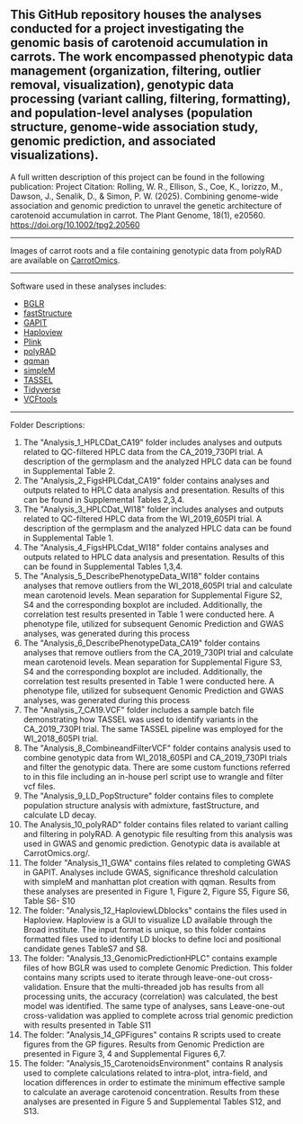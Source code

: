 This GitHub repository houses the analyses conducted for a project investigating the genomic basis of carotenoid accumulation in carrots. The work encompassed phenotypic data management (organization, filtering, outlier removal, visualization), genotypic data processing (variant calling, filtering, formatting), and population-level analyses (population structure, genome-wide association study, genomic prediction, and associated visualizations).
--------------------------------------------------------------------------

A full written description of this project can be found in the following publication:
Project Citation:
Rolling, W. R., Ellison, S., Coe, K., Iorizzo, M., Dawson, J., Senalik, D., & Simon, P. W. (2025). Combining genome-wide association and genomic prediction to unravel the genetic architecture of carotenoid accumulation in carrot. The Plant Genome, 18(1), e20560. https://doi.org/10.1002/tpg2.20560

--------------------------------------------------------------------------
Images of carrot roots and a file containing genotypic data from polyRAD are available on [CarrotOmics](https://carrotomics.org/). 

---------------------------------------------------------------------------
Software used in these analyses includes: 
  - [BGLR](https://github.com/gdlc/BGLR-R/) 
  - [fastStructure](https://rajanil.github.io/fastStructure/)
  - [GAPIT](https://github.com/jiabowang/GAPIT)
  - [Haploview](https://www.broadinstitute.org/haploview/haploview)
  - [Plink](https://www.cog-genomics.org/plink/)
  - [polyRAD](https://github.com/lvclark/polyRAD/) 
  - [qqman](https://github.com/stephenturner/qqman)
  - [simpleM](https://simplem.sourceforge.net/)
  - [TASSEL](https://github.com/maize-genetics/tassel-6-source)
  - [Tidyverse](https://www.tidyverse.org/) 
  - [VCFtools](https://github.com/vcftools)
-------------------------------------------
Folder Descriptions:

1) The "Analysis_1_HPLCDat_CA19" folder includes analyses and outputs related to QC-filtered HPLC data from the CA_2019_730PI trial. A description of the germplasm and the analyzed HPLC data can be found in Supplemental Table 2.
2) The "Analysis_2_FigsHPLCdat_CA19" folder contains analyses and outputs related to HPLC data analysis and presentation. Results of this can be found in Supplemental Tables 2,3,4. 
3) The "Analysis_3_HPLCDat_WI18" folder includes analyses and outputs related to QC-filtered HPLC data from the WI_2019_605PI trial. A description of the germplasm and the analyzed HPLC data can be found in Supplemental Table 1.
4) The "Analysis_4_FigsHPLCdat_WI18" folder contains analyses and outputs related to HPLC data analysis and presentation. Results of this can be found in Supplemental Tables 1,3,4. 
5) The "Analysis_5_DescribePhenotypeData_WI18" folder contains analyses that remove outliers from the WI_2018_605PI trial and calculate mean carotenoid levels. Mean separation for Supplemental Figure S2, S4 and the corresponding boxplot are included. Additionally, the correlation test results presented in Table 1 were conducted here. A phenotype file, utilized for subsequent Genomic Prediction and GWAS analyses, was generated during this process
6)  The "Analysis_6_DescribePhenotypeData_CA19" folder contains analyses that remove outliers from the CA_2019_730PI trial and calculate mean carotenoid levels. Mean separation for Supplemental Figure S3, S4 and the corresponding boxplot are included. Additionally, the correlation test results presented in Table 1 were conducted here. A phenotype file, utilized for subsequent Genomic Prediction and GWAS analyses, was generated during this process
7) The "Analysis_7_CA19.VCF" folder includes a sample batch file demonstrating how TASSEL was used to identify variants in the CA_2019_730PI trial. The same TASSEL pipeline was employed for the WI_2018_605PI trial.
8) The "Analysis_8_CombineandFilterVCF" folder contains analysis used to combine genotypic data from WI_2018_605PI and CA_2019_730PI trials and filter the genotypic data. There are some custom functions referred to in this file including an in-house  perl script use to wrangle and filter vcf files. 
9) The "Analysis_9_LD_PopStructure" folder contains files to complete population structure analysis with admixture, fastStructure, and calculate LD decay.
10) The Analysis_10_polyRAD" folder contains files related to variant calling and filtering in polyRAD. A genotypic file resulting from this analysis was used in GWAS and genomic prediction. Genotypic data is available at CarrotOmics.org/. 
11) The folder "Analysis_11_GWA" contains files related to completing GWAS in GAPIT. Analyses include GWAS, significance threshold calculation with simpleM and manhattan plot creation with qqman. Results from these analyses are presented in Figure 1, Figure 2,  Figure S5, Figure S6, Table S6- S10
12) The folder: "Analysis_12_HaploviewLDblocks" contains the files used in Haploview. Haploview is a GUI to visualize LD available through the Broad institute. The input format is unique, so this folder contains formatted files used to identify LD blocks to define loci and positional candidate genes TableS7 and S8. 
13) The folder: "Analysis_13_GenomicPredictionHPLC" contains example files of how BGLR was used to complete Genomic Prediction. This folder contains many scripts used to iterate through leave-one-out cross-validation. Ensure that the multi-threaded job has results from all processing units, the accuracy (correlation) was calculated, the best model was identified. The same type of analyses, sans Leave-one-out cross-validation was applied to complete across trial genomic prediction with results presented in Table S11
14) The folder: "Analysis_14_GPFigures" contains R scripts used to create figures from the GP figures. Results from Genomic Prediction are presented in Figure 3, 4 and Supplemental Figures 6,7.  
15) The folder: "Analysis_15_CarotenoidsEnvironment" contains R analysis used to complete calculations related to intra-plot, intra-field, and location differences in order to estimate the minimum effective sample to calculate an average carotenoid concentration. Results from these analyses are presented in Figure 5 and Supplemental Tables S12, and S13.    
